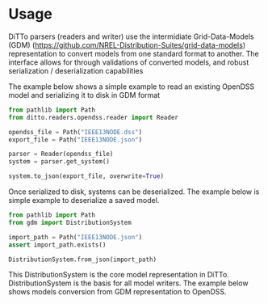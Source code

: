 # Usage

DiTTo parsers (readers and writer) use the intermidiate Grid-Data-Models (GDM) (https://github.com/NREL-Distribution-Suites/grid-data-models) representation to convert models from one standard format to another. The interface allows for through validations of converted models, and robust serialization / deserialization capabilities  

The example below shows a simple example to read an existing OpenDSS model and serializing it to disk in GDM format

```python
from pathlib import Path
from ditto.readers.opendss.reader import Reader

opendss_file = Path("IEEE13NODE.dss")
export_file = Path("IEEE13NODE.json")

parser = Reader(opendss_file)
system = parser.get_system()

system.to_json(export_file, overwrite=True)
```

Once serialized to disk, systems can be deserialized. The example below is simple example to deserialize a saved model.

```python
from pathlib import Path
from gdm import DistributionSystem

import_path = Path("IEEE13NODE.json")
assert import_path.exists()

DistributionSystem.from_json(import_path)
```

This DistributionSystem is the core model representation in DiTTo. DistributionSystem is the basis for all model writers.
The example below shows models conversion from GDM representation to OpenDSS. 